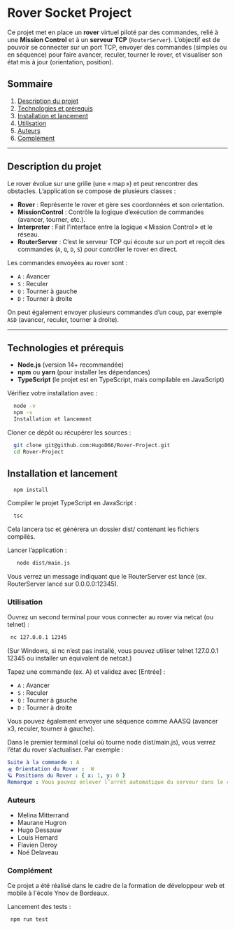 # Rover Socket Project

Ce projet met en place un **rover** virtuel piloté par des commandes, relié à une **Mission Control** et à un **serveur TCP** (`RouterServer`). L’objectif est de pouvoir se connecter sur un port TCP, envoyer des commandes (simples ou en séquence) pour faire avancer, reculer, tourner le rover, et visualiser son état mis à jour (orientation, position).

## Sommaire

1. [Description du projet](#description-du-projet)
2. [Technologies et prérequis](#technologies-et-prérequis)
3. [Installation et lancement](#installation-et-lancement)
4. [Utilisation](#utilisation)
5. [Auteurs](#auteurs)
5. [Complément](#complément)

---

## Description du projet

Le rover évolue sur une grille (une « map ») et peut rencontrer des obstacles. L’application se compose de plusieurs classes :

- **Rover** : Représente le rover et gère ses coordonnées et son orientation.
- **MissionControl** : Contrôle la logique d’exécution de commandes (avancer, tourner, etc.).
- **Interpreter** : Fait l’interface entre la logique « Mission Control » et le réseau.
- **RouterServer** : C’est le serveur TCP qui écoute sur un port et reçoit des commandes (`A`, `Q`, `D`, `S`) pour contrôler le rover en direct.

Les commandes envoyées au rover sont :
- `A` : Avancer
- `S` : Reculer
- `Q` : Tourner à gauche
- `D` : Tourner à droite

On peut également envoyer plusieurs commandes d’un coup, par exemple `ASD` (avancer, reculer, tourner à droite).

---

## Technologies et prérequis

- **Node.js** (version 14+ recommandée)
- **npm** ou **yarn** (pour installer les dépendances)
- **TypeScript** (le projet est en TypeScript, mais compilable en JavaScript)

Vérifiez votre installation avec :
```bash
  node -v
  npm -v
  Installation et lancement
```

Cloner ce dépôt ou récupérer les sources :

```bash
  git clone git@github.com:HugoD66/Rover-Project.git
  cd Rover-Project
```
## Installation et lancement

```bash
  npm install
```

Compiler le projet TypeScript en JavaScript :

```bash
  tsc
```
Cela lancera tsc et générera un dossier dist/ contenant les fichiers compilés.

Lancer l’application :

```bash
   node dist/main.js
```
Vous verrez un message indiquant que le RouterServer est lancé (ex. RouterServer lancé sur 0.0.0.0:12345).

### Utilisation
Ouvrez un second terminal pour vous connecter au rover via netcat (ou telnet) :

```bash
 nc 127.0.0.1 12345
```

(Sur Windows, si nc n’est pas installé, vous pouvez utiliser telnet 127.0.0.1 12345 ou installer un équivalent de netcat.)

Tapez une commande (ex. A) et validez avec [Entrée] :
- `A` : Avancer
- `S` : Reculer
- `Q` : Tourner à gauche
- `D` : Tourner à droite

Vous pouvez également envoyer une séquence comme AAASQ (avancer x3, reculer, tourner à gauche).

Dans le premier terminal (celui où tourne node dist/main.js), vous verrez l’état du rover s’actualiser. Par exemple :

```yaml
Suite à la commande : A
🛸 Orientation du Rover :  W
🪐 Positions du Rover : { x: 1, y: 0 }
Remarque : Vous pouvez enlever l’arrêt automatique du serveur dans le code (this.stop()) si vous souhaitez rester en écoute et accepter plusieurs connexions successives.
```

### Auteurs

 - Melina Mitterrand
 - Maurane Hugron
 - Hugo Dessauw
 - Louis Hemard
 - Flavien Deroy
 - Noé Delaveau

### Complément

Ce projet a été réalisé dans le cadre de la formation de développeur web et mobile à l'école Ynov de Bordeaux.

Lancement des tests : 

```bash
 npm run test
```